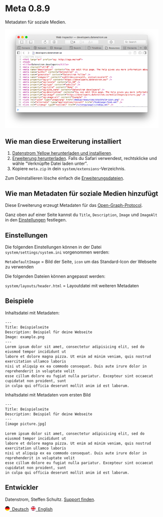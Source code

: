 Meta 0.8.9
==========
Metadaten für soziale Medien.

<p align="center"><img src="meta-screenshot.png?raw=true" alt="Bildschirmfoto"></p>

## Wie man diese Erweiterung installiert

1. [Datenstrom Yellow herunterladen und installieren](https://github.com/datenstrom/yellow/).
2. [Erweiterung herunterladen](https://github.com/datenstrom/yellow-extensions/raw/master/zip/meta.zip). Falls du Safari verwendest, rechtsklicke und wähle "Verknüpfte Datei laden unter".
3. Kopiere `meta.zip` in dein `system/extensions`-Verzeichnis.

Zum Deinstallieren lösche einfach die [Erweiterungsdateien](extension.ini).

## Wie man Metadaten für soziale Medien hinzufügt

Diese Erweiterung erzeugt Metadaten für das [Open-Graph-Protocol](http://ogp.me/). 

Ganz oben auf einer Seite kannst du `Title`, `Description`, `Image` und `ImageAlt`  in den [Einstellungen](https://github.com/datenstrom/yellow-extensions/tree/master/features/core#settings) festlegen.

## Einstellungen

Die folgenden Einstellungen können in der Datei `system/settings/system.ini` vorgenommen werden:

`MetaDefaultImage` = Bild der Seite, `icon` um das Standard-Icon der Webseite zu verwenden  

Die folgenden Dateien können angepasst werden:

`system/layouts/header.html` = Layoutdatei mit weiteren Metadaten

## Beispiele

Inhaltsdatei mit Metadaten:

    ---
    Title: Beispielseite
    Description: Beispiel für deine Webseite
    Image: example.png
    ---
    Lorem ipsum dolor sit amet, consectetur adipisicing elit, sed do eiusmod tempor incididunt ut 
    labore et dolore magna pizza. Ut enim ad minim veniam, quis nostrud exercitation ullamco laboris 
    nisi ut aliquip ex ea commodo consequat. Duis aute irure dolor in reprehenderit in voluptate velit 
    esse cillum dolore eu fugiat nulla pariatur. Excepteur sint occaecat cupidatat non proident, sunt 
    in culpa qui officia deserunt mollit anim id est laborum.

Inhaltsdatei mit Metadaten vom ersten Bild

    ---
    Title: Beispielseite
    Description: Beispiel für deine Webseite
    ---
    [image picture.jpg]

    Lorem ipsum dolor sit amet, consectetur adipisicing elit, sed do eiusmod tempor incididunt ut 
    labore et dolore magna pizza. Ut enim ad minim veniam, quis nostrud exercitation ullamco laboris 
    nisi ut aliquip ex ea commodo consequat. Duis aute irure dolor in reprehenderit in voluptate velit 
    esse cillum dolore eu fugiat nulla pariatur. Excepteur sint occaecat cupidatat non proident, sunt 
    in culpa qui officia deserunt mollit anim id est laborum.

## Entwickler

Datenstrom, Steffen Schultz. [Support finden](https://extensions.datenstrom.se/de/help/).

<p>
<a href="README-de.md"><img src="https://raw.githubusercontent.com/datenstrom/yellow-extensions/master/features/help/language-de.png" width="15" height="15" alt="Deutsch">&nbsp; Deutsch</a>&nbsp;
<a href="README.md"><img src="https://raw.githubusercontent.com/datenstrom/yellow-extensions/master/features/help/language-en.png" width="15" height="15" alt="English">&nbsp; English</a>&nbsp;
</p>
